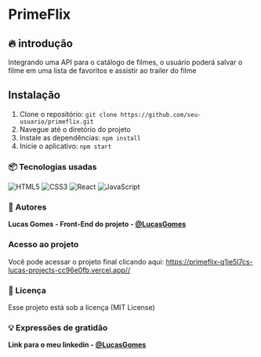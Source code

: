 # PrimeFlix

## 🔥 introdução
Integrando uma API para o catálogo de filmes, o usuário poderá salvar o filme em uma lista de favoritos e assistir ao trailer do filme

## Instalação
1. Clone o repositório: `git clone https://github.com/seu-usuario/primeflix.git`
2. Navegue até o diretório do projeto
3. Instale as dependências: `npm install`
4. Inicie o aplicativo: `npm start`

### 📦 Tecnologias usadas
![HTML5](https://img.shields.io/badge/html5-%23E34F26.svg?style=for-the-badge&logo=html5&logoColor=white) ![CSS3](https://img.shields.io/badge/css3-%231572B6.svg?style=for-the-badge&logo=css3&logoColor=white) ![React](https://img.shields.io/badge/react-%2320232a.svg?style=for-the-badge&logo=react&logoColor=%2361DAFB) ![JavaScript](https://img.shields.io/badge/javascript-%23323330.svg?style=for-the-badge&logo=javascript&logoColor=%23F7DF1E) 

### 👷 Autores

**Lucas Gomes - Front-End do projeto - [@LucasGomes](https://github.com/lucasgomesdacruz)**

### Acesso ao projeto
Você pode acessar o projeto final clicando aqui: <a>https://primeflix-q1ie5l7cs-lucas-projects-cc96e0fb.vercel.app//</a>

### 📄 Licença
Esse projeto está sob a licença (MIT License)

### 💡 Expressões de gratidão
**Link para o meu linkedin - [@LucasGomes](https://www.linkedin.com/in/lucaass1997)**
